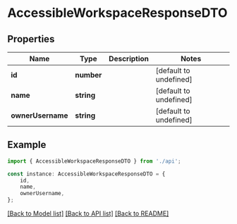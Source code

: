# AccessibleWorkspaceResponseDTO


## Properties

Name | Type | Description | Notes
------------ | ------------- | ------------- | -------------
**id** | **number** |  | [default to undefined]
**name** | **string** |  | [default to undefined]
**ownerUsername** | **string** |  | [default to undefined]

## Example

```typescript
import { AccessibleWorkspaceResponseDTO } from './api';

const instance: AccessibleWorkspaceResponseDTO = {
    id,
    name,
    ownerUsername,
};
```

[[Back to Model list]](../README.md#documentation-for-models) [[Back to API list]](../README.md#documentation-for-api-endpoints) [[Back to README]](../README.md)
